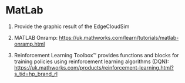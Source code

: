 # MatLab

1. Provide the graphic result of the EdgeCloudSim

2. MATLAB Onramp: https://uk.mathworks.com/learn/tutorials/matlab-onramp.html

3. Reinforcement Learning Toolbox™ provides functions and blocks for training policies using reinforcement learning algorithms (DQN):  https://uk.mathworks.com/products/reinforcement-learning.html?s_tid=hp_brand_rl

